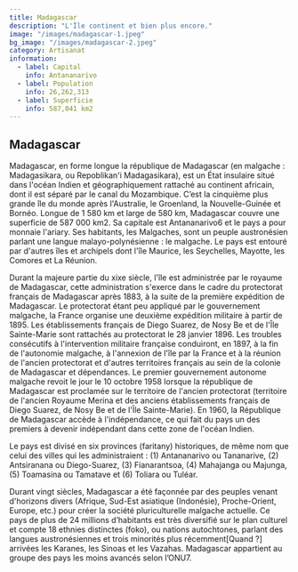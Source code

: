 ```yaml
---
title: Madagascar
description: "L'Île continent et bien plus encore."
image: "/images/madagascar-1.jpeg"
bg_image: "/images/madagascar-2.jpeg"
category: Artisanat
information:
  - label: Capital
    info: Antananarivo
  - label: Population
    info: 26,262,313
  - label: Superficie
    info: 587,041 km2
---
```


## Madagascar

Madagascar, en forme longue la république de Madagascar (en malgache : Madagasikara, ou Repoblikan'i Madagasikara), est un État insulaire situé dans l'océan Indien et géographiquement rattaché au continent africain, dont il est séparé par le canal du Mozambique. C’est la cinquième plus grande île du monde après l'Australie, le Groenland, la Nouvelle-Guinée et Bornéo. Longue de 1 580 km et large de 580 km, Madagascar couvre une superficie de 587 000 km2. Sa capitale est Antananarivo6 et le pays a pour monnaie l'ariary. Ses habitants, les Malgaches, sont un peuple austronésien parlant une langue malayo-polynésienne : le malgache. Le pays est entouré par d'autres îles et archipels dont l'île Maurice, les Seychelles, Mayotte, les Comores et La Réunion.

Durant la majeure partie du xixe siècle, l'île est administrée par le royaume de Madagascar, cette administration s'exerce dans le cadre du protectorat français de Madagascar après 1883, à la suite de la première expédition de Madagascar. Le protectorat étant peu appliqué par le gouvernement malgache, la France organise une deuxième expédition militaire à partir de 1895. Les établissements français de Diego Suarez, de Nosy Be et de l'Île Sainte-Marie sont rattachés au protectorat le 28 janvier 1896. Les troubles consécutifs à l'intervention militaire française conduiront, en 1897, à la fin de l'autonomie malgache, à l'annexion de l'île par la France et à la réunion de l'ancien protectorat et d'autres territoires français au sein de la colonie de Madagascar et dépendances. Le premier gouvernement autonome malgache revoit le jour le 10 octobre 1958 lorsque la république de Madagascar est proclamée sur le territoire de l'ancien protectorat (territoire de l'ancien Royaume Merina et des anciens établissements français de Diego Suarez, de Nosy Be et de l'Île Sainte-Marie). En 1960, la République de Madagascar accède à l'indépendance, ce qui fait du pays un des premiers à devenir indépendant dans cette zone de l'océan Indien.

Le pays est divisé en six provinces (faritany) historiques, de même nom que celui des villes qui les administraient : (1) Antananarivo ou Tananarive, (2) Antsiranana ou Diego-Suarez, (3) Fianarantsoa, (4) Mahajanga ou Majunga, (5) Toamasina ou Tamatave et (6) Toliara ou Tuléar.

Durant vingt siècles, Madagascar a été façonnée par des peuples venant d'horizons divers (Afrique, Sud-Est asiatique (Indonésie), Proche-Orient, Europe, etc.) pour créer la société pluriculturelle malgache actuelle. Ce pays de plus de 24 millions d’habitants est très diversifié sur le plan culturel et compte 18 ethnies distinctes (foko), ou nations autochtones, parlant des langues austronésiennes et trois minorités plus récemment[Quand ?] arrivées les Karanes, les Sinoas et les Vazahas. Madagascar appartient au groupe des pays les moins avancés selon l’ONU7.
